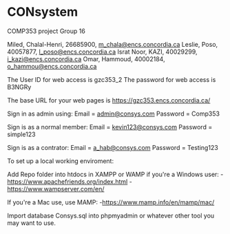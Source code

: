 # CONsystem
COMP353 project
Group 16

Miled, Chalal-Henri, 26685900, m_chala@encs.concordia.ca
Leslie, Poso, 40057877, l_poso@encs.concordia.ca
Israt Noor, KAZI, 40029299, i_kazi@encs.concordia.ca
Omar, Hammoud, 40002184, o_hammou@encs.concordia.ca

The User ID  for web access is gzc353_2
The password for web access is B3NGRy

The base URL for your web pages is
https://gzc353.encs.concordia.ca/

Sign in as admin using:
Email = admin@consys.com
Password = Comp353

Sign is as a normal member:
Email = kevin123@consys.com
Password = simple123

Sign is as a contrator:
Email = a_hab@consys.com
Password = Testing123

To set up a local working enviroment:

Add Repo folder into htdocs in XAMPP or WAMP if you're a Windows user:
-https://www.apachefriends.org/index.html
-https://www.wampserver.com/en/

If you're a Mac use, use MAMP:
-https://www.mamp.info/en/mamp/mac/

Import database Consys.sql into phpmyadmin or whatever other tool you may want to use.

